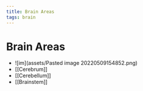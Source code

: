 ```yaml
---
title: Brain Areas
tags: brain
---
```


# Brain Areas
- ![im](assets/Pasted image 20220509154852.png)
- [[Cerebrum]]
- [[Cerebellum]]
- [[Brainstem]]












